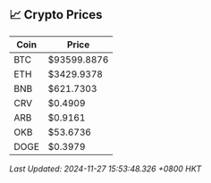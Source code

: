 ## 📈 Crypto Prices

| Coin | Price |
| ---- | ----- |
| BTC | $93599.8876 |
| ETH | $3429.9378 |
| BNB | $621.7303 |
| CRV | $0.4909 |
| ARB | $0.9161 |
| OKB | $53.6736 |
| DOGE | $0.3979 |

_Last Updated: 2024-11-27 15:53:48.326 +0800 HKT_